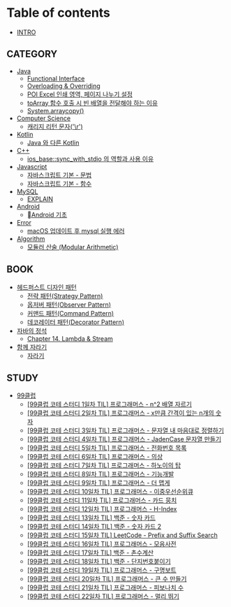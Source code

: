 # Table of contents

* [INTRO](README.md)

## CATEGORY

* [Java](<README (1).md>)
  * [Functional Interface](category/java/functional-interface.md)
  * [Overloading & Overriding](category/java/overloading-and-overriding.md)
  * [POI Excel 인쇄 영역, 페이지 나누기 설정](category/java/poi-excel.md)
  * [toArray 함수 호출 시 빈 배열을 전달해야 하는 이유](category/java/toarray.md)
  * [System.arraycopy()](category/java/system.arraycopy.md)
* [Computer Science](category/computer-science/README.md)
  * [캐리지 리턴 문자('\r')](category/computer-science/r.md)
* [Kotlin](category/kotlin/README.md)
  * [Java 와 다른 Kotlin](category/kotlin/java-kotlin.md)
* [C++](category/c++/README.md)
  * [ios\_base::sync\_with\_stdio 의 역할과 사용 이유](category/c++/ios\_base-sync\_with\_stdio.md)
* [Javascript](category/javascript/README.md)
  * [자바스크립트 기본 - 문법](category/javascript/undefined.md)
  * [자바스크립트 기본 - 함수](category/javascript/undefined-1.md)
* [MySQL](category/mysql/README.md)
  * [EXPLAIN](category/mysql/explain.md)
* [Android](category/android/README.md)
  * [Android 기초](category/android/android.md)
* [Error](category/error/README.md)
  * [macOS 업데이트 후 mysql 실행 에러](category/error/macos-mysql.md)
* [Algorithm](category/algorithm/README.md)
  * [모듈러 산술 (Modular Arithmetic)](category/algorithm/modular-arithmetic.md)

## BOOK

* [헤드퍼스트 디자인 패턴](book/undefined/README.md)
  * [전략 패턴(Strategy Pattern)](book/undefined/strategy-pattern.md)
  * [옵저버 패턴(Observer Pattern)](book/undefined/observer-pattern.md)
  * [커맨드 패턴(Command Pattern)](book/undefined/command-pattern.md)
  * [데코레이터 패턴(Decorator Pattern)](book/undefined/decorator-pattern.md)
* [자바의 정석](book/undefined-1/README.md)
  * [Chapter 14. Lambda & Stream](book/undefined-1/chapter-14.-lambda-and-stream.md)
* [함께 자라기](book/undefined-2/README.md)
  * [자라기](book/undefined-2/undefined.md)

## STUDY

* [99클럽](study/99/README.md)
  * [\[99클럽 코테 스터디 1일차 TIL\] 프로그래머스 - n^2 배열 자르기](study/99/99-1-til-n-2.md)
  * [\[99클럽 코테 스터디 2일차 TIL\] 프로그래머스 - x만큼 간격이 있는 n개의 숫자](study/99/99-2-til-x-n.md)
  * [\[99클럽 코테 스터디 3일차 TIL\] 프로그래머스 - 문자열 내 마음대로 정렬하기](study/99/99-3-til.md)
  * [\[99클럽 코테 스터디 4일차 TIL\] 프로그래머스 - JadenCase 문자열 만들기](study/99/99-4-til-jadencase.md)
  * [\[99클럽 코테 스터디 5일차 TIL\]  프로그래머스 - 전화번호 목록](study/99/99-5-til.md)
  * [\[99클럽 코테 스터디 6일차 TIL\]  프로그래머스 - 의상](study/99/99-6-til.md)
  * [\[99클럽 코테 스터디 7일차 TIL\]  프로그래머스 - 하노이의 탑](study/99/99-7-til.md)
  * [\[99클럽 코테 스터디 8일차 TIL\]  프로그래머스 - 기능개발](study/99/99-8-til.md)
  * [\[99클럽 코테 스터디 9일차 TIL\]  프로그래머스 - 더 맵게](study/99/99-9-til.md)
  * [\[99클럽 코테 스터디 10일차 TIL\]  프로그래머스 - 이중우선순위큐](study/99/99-10-til.md)
  * [\[99클럽 코테 스터디 11일차 TIL\]  프로그래머스 - 카드 뭉치](study/99/99-11-til.md)
  * [\[99클럽 코테 스터디 12일차 TIL\]  프로그래머스 - H-Index](study/99/99-12-til-h-index.md)
  * [\[99클럽 코테 스터디 13일차 TIL\]  백준 - 숫자 카드](study/99/99-13-til.md)
  * [\[99클럽 코테 스터디 14일차 TIL\]  백준 - 숫자 카드 2](study/99/99-14-til-2.md)
  * [\[99클럽 코테 스터디 15일차 TIL\]  LeetCode - Prefix and Suffix Search](study/99/99-15-til-leetcode-prefix-and-suffix-search.md)
  * [\[99클럽 코테 스터디 16일차 TIL\]  프로그래머스 - 모음사전](study/99/99-16-til.md)
  * [\[99클럽 코테 스터디 17일차 TIL\]  백준 - 촌수계산](study/99/99-17-til.md)
  * [\[99클럽 코테 스터디 18일차 TIL\]  백준 - 단지번호붙이기](study/99/99-18-til.md)
  * [\[99클럽 코테 스터디 19일차 TIL\]  프로그래머스 - 구명보트](study/99/99-19-til.md)
  * [\[99클럽 코테 스터디 20일차 TIL\]  프로그래머스 - 큰 수 만들기](study/99/99-20-til.md)
  * [\[99클럽 코테 스터디 21일차 TIL\]  프로그래머스 - 피보나치 수](study/99/99-21-til.md)
  * [\[99클럽 코테 스터디 22일차 TIL\]  프로그래머스 - 멀리 뛰기](study/99/99-22-til.md)
